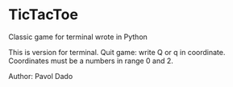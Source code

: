 # TicTacToe
Classic game for terminal wrote in Python

This is version for terminal. 
Quit game: write Q or q in coordinate.
Coordinates must be a numbers in range 0 and 2. 

Author: Pavol Dado

